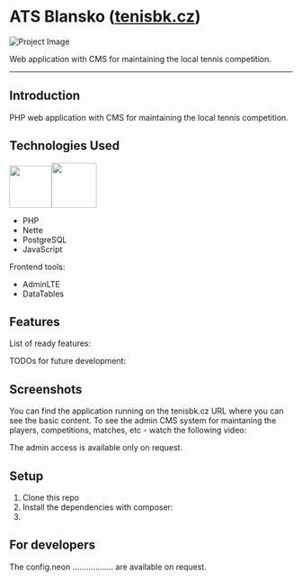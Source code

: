 # ATS Blansko ([tenisbk.cz](https://tenisbk.cz))

![Project Image](https://github.com/ronadlisko/ronadlisko/blob/main/media/repos_images/tenisbk.cz/banner.png) 

Web application with CMS for maintaining the local tennis competition.

---

## Introduction

PHP web application with CMS for maintaining the local tennis competition.

## Technologies Used

<img src="https://github.com/ronadlisko/ronadlisko/blob/main/media/icons/php/php-original.svg" width="75"><img src="https://github.com/ronadlisko/ronadlisko/blob/main/media/icons/nette/nette-resized.png" width="80">

- PHP
- Nette
- PostgreSQL
- JavaScript

Frontend tools:
- AdminLTE
- DataTables

## Features

List of ready features:


TODOs for future development:


## Screenshots

You can find the application running on the tenisbk.cz URL where you can see the basic content. To see the admin CMS system for maintaning the players, competitions, matches, etc - watch the following video:

The admin access is available only on request.

## Setup

1. Clone this repo
2. Install the dependencies with composer:
3. 

## For developers

The config.neon .................. are available on request.
